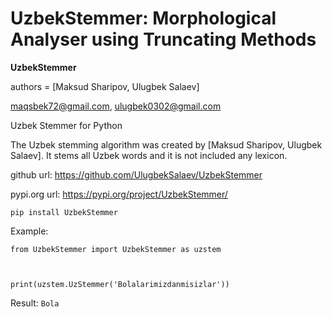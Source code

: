 # UzbekStemmer: Morphological Analyser using Truncating Methods

**UzbekStemmer**

authors = [Maksud Sharipov, Ulugbek Salaev]

maqsbek72@gmail.com,
ulugbek0302@gmail.com

Uzbek Stemmer for Python

The Uzbek stemming algorithm was created by [Maksud Sharipov, Ulugbek Salaev]. It stems all Uzbek words and it is not included any lexicon.

github url: https://github.com/UlugbekSalaev/UzbekStemmer

pypi.org url: https://pypi.org/project/UzbekStemmer/

<code>pip install UzbekStemmer</code>

Example:

<code>from UzbekStemmer import UzbekStemmer as uzstem

print(uzstem.UzStemmer('Bolalarimizdanmisizlar'))</code>

Result: <code>Bola</code>
